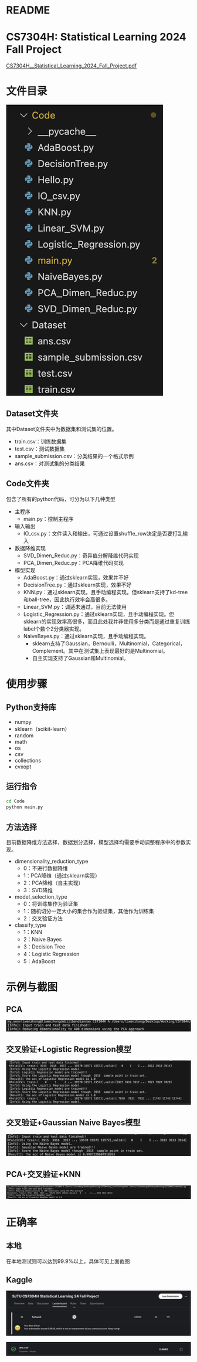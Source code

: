# README

# CS7304H: Statistical Learning 2024 Fall Project

[CS7304H__Statistical_Learning_2024_Fall_Project.pdf](Document/CS7304H__Statistical_Learning_2024_Fall_Project.pdf)

# 文件目录

![image.png](Document/README/image.png)

## Dataset文件夹

其中Dataset文件夹中为数据集和测试集的位置。

- train.csv：训练数据集
- test.csv：测试数据集
- sample_submission.csv：分类结果的一个格式示例
- ans.csv：对测试集的分类结果

## Code文件夹

包含了所有的python代码，可分为以下几种类型

- 主程序
    - main.py：控制主程序
- 输入输出
    - IO_csv.py：文件读入和输出，可通过设置shuffle_row决定是否要打乱输入
- 数据降维实现
    - SVD_Dimen_Reduc.py：奇异值分解降维代码实现
    - PCA_Dimen_Reduc.py：PCA降维代码实现
- 模型实现
    - AdaBoost.py：通过sklearn实现，效果并不好
    - DecisionTree.py：通过sklearn实现，效果不好
    - KNN.py：通过sklearn实现，且手动编程实现。但sklearn支持了kd-tree和ball-tree，因此执行效率会高很多。
    - Linear_SVM.py：调适未通过，目前无法使用
    - Logistic_Regression.py：通过sklearn实现，且手动编程实现。但sklearn的实现效率高很多，而且此处我并非使用多分类而是通过重复训练label个数个2分类器实现。
    - NaiveBayes.py：通过sklearn实现，且手动编程实现。
        - sklearn支持了Gaussian，Bernoulli，Multinomial，Categorical，Complement。其中在测试集上表现最好的是Multinomial。
        - 自主实现支持了Gaussian和Multinomial。

# 使用步骤

## Python支持库

- numpy
- sklearn（scikit-learn）
- random
- math
- os
- csv
- collections
- cvxopt

## 运行指令

```bash
cd Code
python main.py
```

## 方法选择

目前数据降维方法选择，数据划分选择，模型选择均需要手动调整程序中的参数实现。

- dimensionality_reduction_type
    - 0：不进行数据降维
    - 1：PCA降维（通过sklearn实现）
    - 2：PCA降维（自主实现）
    - 3：SVD降维
- model_selection_type
    - 0：将训练集作为验证集
    - 1：随机切分一定大小的集合作为验证集，其他作为训练集
    - 2：交叉验证方法
- classify_type
    - 1：KNN
    - 2：Naive Bayes
    - 3：Decision Tree
    - 4：Logistic Regression
    - 5：AdaBoost

# **示例与截图**

## PCA

![image.png](Document/README/image%201.png)

## 交叉验证+Logistic Regression模型

![image.png](Document/README/image%202.png)

## 交叉验证+Gaussian Naive Bayes模型

![image.png](Document/README/image%203.png)

## PCA+交叉验证+KNN

![image.png](Document/README/image%204.png)

# 正确率

## 本地

在本地测试则可以达到99.9%以上。具体可见上面截图

## Kaggle

![image.png](Document/README/image%205.png)

![image.png](Document/README/image%206.png)